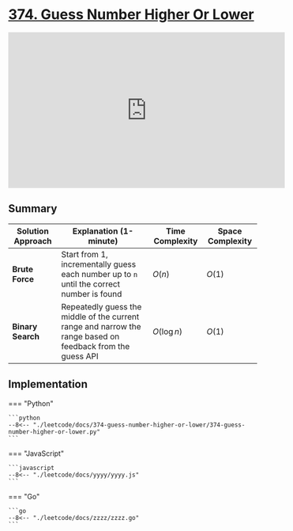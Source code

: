 # [374. Guess Number Higher Or Lower](https://leetcode.com/problems/guess-number-higher-or-lower)

<iframe width="560" height="315" src="https://www.youtube.com/embed/xW4QsTtaCa4?si=GNdrUyRn_n-8QSB9" title="YouTube video player" frameborder="0" allow="accelerometer; autoplay; clipboard-write; encrypted-media; gyroscope; picture-in-picture; web-share" referrerpolicy="strict-origin-when-cross-origin" allowfullscreen></iframe>

## Summary

| **Solution Approach** | **Explanation (1-minute)** | **Time Complexity** | **Space Complexity** |
| --------------------- | -------------------------- | ------------------- | -------------------- |
| **Brute Force**       | Start from 1, incrementally guess each number up to `n` until the correct number is found | $O(n)$ | $O(1)$ |
| **Binary Search**     | Repeatedly guess the middle of the current range and narrow the range based on feedback from the guess API | $O(\log n)$ | $O(1)$ |


## Implementation

=== "Python"

    ```python
    --8<-- "./leetcode/docs/374-guess-number-higher-or-lower/374-guess-number-higher-or-lower.py"
    ```

=== "JavaScript"

    ```javascript
    --8<-- "./leetcode/docs/yyyy/yyyy.js"
    ```

=== "Go"

    ```go
    --8<-- "./leetcode/docs/zzzz/zzzz.go"
    ```
